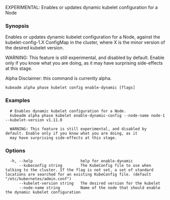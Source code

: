 
EXPERIMENTAL: Enables or updates dynamic kubelet configuration for a Node

### Synopsis

Enables or updates dynamic kubelet configuration for a Node, against the kubelet-config-1.X ConfigMap in the cluster, where X is the minor version of the desired kubelet version. 

WARNING: This feature is still experimental, and disabled by default. Enable only if you know what you are doing, as it may have surprising side-effects at this stage. 

Alpha Disclaimer: this command is currently alpha.

```
kubeadm alpha phase kubelet config enable-dynamic [flags]
```

### Examples

```
  # Enables dynamic kubelet configuration for a Node.
  kubeadm alpha phase kubelet enable-dynamic-config --node-name node-1 --kubelet-version v1.11.0
  
  WARNING: This feature is still experimental, and disabled by default. Enable only if you know what you are doing, as it
  may have surprising side-effects at this stage.
```

### Options

```
  -h, --help                     help for enable-dynamic
      --kubeconfig string        The KubeConfig file to use when talking to the cluster. If the flag is not set, a set of standard locations are searched for an existing KubeConfig file. (default "/etc/kubernetes/admin.conf")
      --kubelet-version string   The desired version for the kubelet
      --node-name string         Name of the node that should enable the dynamic kubelet configuration
```

